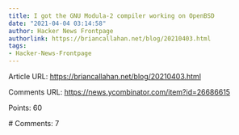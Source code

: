 ```yaml
---
title: I got the GNU Modula-2 compiler working on OpenBSD
date: "2021-04-04 03:14:58"
author: Hacker News Frontpage
authorlink: https://briancallahan.net/blog/20210403.html
tags:
- Hacker-News-Frontpage
---
```


<p>Article URL: <a href="https://briancallahan.net/blog/20210403.html">https://briancallahan.net/blog/20210403.html</a></p>
<p>Comments URL: <a href="https://news.ycombinator.com/item?id=26686615">https://news.ycombinator.com/item?id=26686615</a></p>
<p>Points: 60</p>
<p># Comments: 7</p>
